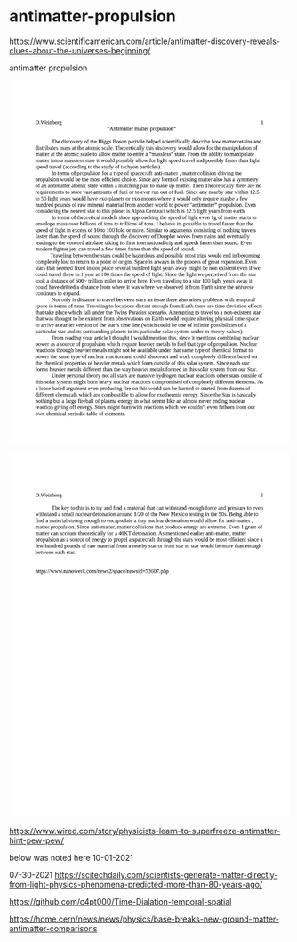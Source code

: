 # antimatter-propulsion
https://www.scientificamerican.com/article/antimatter-discovery-reveals-clues-about-the-universes-beginning/



antimatter propulsion<p align="center"><img src="https://github.com/c4pt000/antimatter-propulsion/blob/main/antimatter-propulsionpg1.png" width="800"></p><p align="center"><img src="https://github.com/c4pt000/antimatter-propulsion/blob/main/antimatter-propulsionpg2.png" width="800"></p>













https://www.wired.com/story/physicists-learn-to-superfreeze-antimatter-hint-pew-pew/



below was noted here 10-01-2021

07-30-2021
https://scitechdaily.com/scientists-generate-matter-directly-from-light-physics-phenomena-predicted-more-than-80-years-ago/







https://github.com/c4pt000/Time-Dialation-temporal-spatial


https://home.cern/news/news/physics/base-breaks-new-ground-matter-antimatter-comparisons
